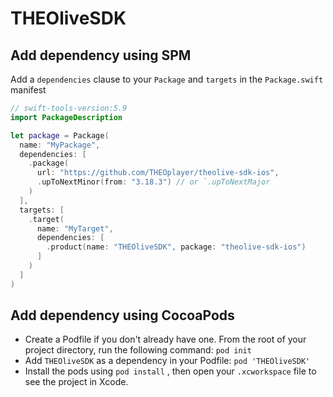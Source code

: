 # THEOliveSDK

## Add dependency using SPM

Add a `dependencies` clause to your `Package` and `targets` in the `Package.swift` manifest

```swift
// swift-tools-version:5.9
import PackageDescription

let package = Package(
  name: "MyPackage",
  dependencies: [
    .package(
      url: "https://github.com/THEOplayer/theolive-sdk-ios", 
      .upToNextMinor(from: "3.18.3") // or `.upToNextMajor
    )
  ],
  targets: [
    .target(
      name: "MyTarget",
      dependencies: [
        .product(name: "THEOliveSDK", package: "theolive-sdk-ios")
      ]
    )
  ]
)
```

## Add dependency using CocoaPods

- Create a Podfile if you don't already have one. From the root of your project directory, run the following command: `pod init`
- Add `THEOliveSDK` as a dependency in your Podfile: `pod 'THEOliveSDK'`
- Install the pods using `pod install` , then open your `.xcworkspace` file to see the project in Xcode.
